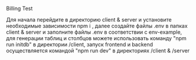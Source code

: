 Billing Test

Для начала перейдите в директорию client & server и установите необходимые зависимости npm i , далее
создайте файлы .env в папках client & server и заполните файлы .env в соответствии с env-example,
для генерации таблиц и столбцов можете использовать команду "npm run initdb" в директории /client, запуск frontend и backend осуществляется командой "npm run dev" в директориях /client & /server
